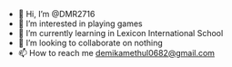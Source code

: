 - 👋 Hi, I’m @DMR2716
- 👀 I’m interested in playing games
- 🌱 I’m currently learning in Lexicon International School
- 💞️ I’m looking to collaborate on nothing
- 📫 How to reach me demikamethul0682@gmail.com

<!---
DMR2716/DMR2716 is a ✨ special ✨ repository because its `README.md` (this file) appears on your GitHub profile.
You can click the Preview link to take a look at your changes.
--->
